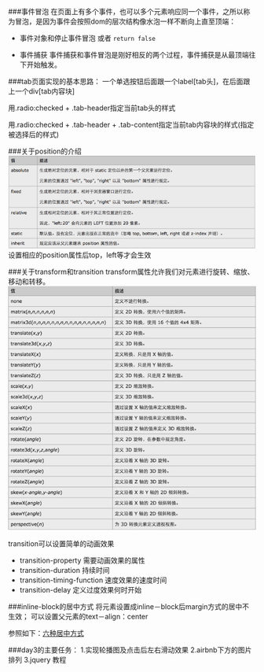 ###事件冒泡
在页面上有多个事件，也可以多个元素响应同一个事件，之所以称为冒泡，是因为事件会按照dom的层次结构像水泡一样不断向上直至顶端：
 
  * 事件对象和停止事件冒泡
  或者 `return false`
  
  
     
  *  事件捕获
  事件捕获和事件冒泡是刚好相反的两个过程，事件捕获是从最顶端往下开始触发。
  
###tab页面实现的基本思路：
  一个单选按钮后面跟一个label[tab头]，在后面跟上一个div[tab内容块]
  
  用.radio:checked + .tab-header指定当前tab头的样式
  
  用.radio:checked + .tab-header + .tab-content指定当前tab内容块的样式(指定被选择后的样式)
  
###关于position的介绍
![](image/position.png)
设置相应的position属性后top，left等才会生效

###关于transform和transition
transform属性允许我们对元素进行旋转、缩放、移动和转移。
![](image/transform.png)

transition可以设置简单的动画效果

* transition-property 需要动画效果的属性
* transition-duration 持续时间
* transition-timing-function 速度效果的速度时间
* transition-delay 定义过度效果何时开始



###inline-block的居中方式
将元素设置成inline－block后margin方式的居中不生效；
可以设置父元素的text－align：center

参照如下：[六种居中方式](https://www.w3cplus.com/css/elements-horizontally-center-with-css.html)

###day3的主要任务：
1.实现轮播图及点击后左右滑动效果
2.airbnb下方的图片排列
3.jquery 教程

  